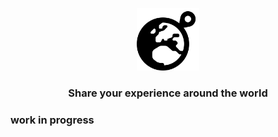 <p align="center">
    <img src="./frontend/src/logo.svg" alt="Sharely Logo" width="100" height="100">
  </a>

  <h3 align="center">Share your experience around the world</h3>
</p>

### work in progress
